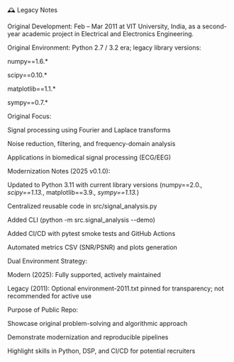 🕰 Legacy Notes

Original Development: Feb – Mar 2011 at VIT University, India, as a second-year academic project in Electrical and Electronics Engineering.

Original Environment: Python 2.7 / 3.2 era; legacy library versions:

numpy==1.6.*

scipy==0.10.*

matplotlib==1.1.*

sympy==0.7.*

Original Focus:

Signal processing using Fourier and Laplace transforms

Noise reduction, filtering, and frequency-domain analysis

Applications in biomedical signal processing (ECG/EEG)

Modernization Notes (2025 v0.1.0):

Updated to Python 3.11 with current library versions (numpy==2.0.*, scipy==1.13.*, matplotlib==3.9.*, sympy==1.13.*)

Centralized reusable code in src/signal_analysis.py

Added CLI (python -m src.signal_analysis --demo)

Added CI/CD with pytest smoke tests and GitHub Actions

Automated metrics CSV (SNR/PSNR) and plots generation

Dual Environment Strategy:

Modern (2025): Fully supported, actively maintained

Legacy (2011): Optional environment-2011.txt pinned for transparency; not recommended for active use

Purpose of Public Repo:

Showcase original problem-solving and algorithmic approach

Demonstrate modernization and reproducible pipelines

Highlight skills in Python, DSP, and CI/CD for potential recruiters
